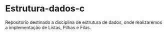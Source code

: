# Estrutura-dados-c
Repositorio destinado a disciplina de estrutura de dados, onde realizaremos a implementação de Listas, Pilhas e Filas.

